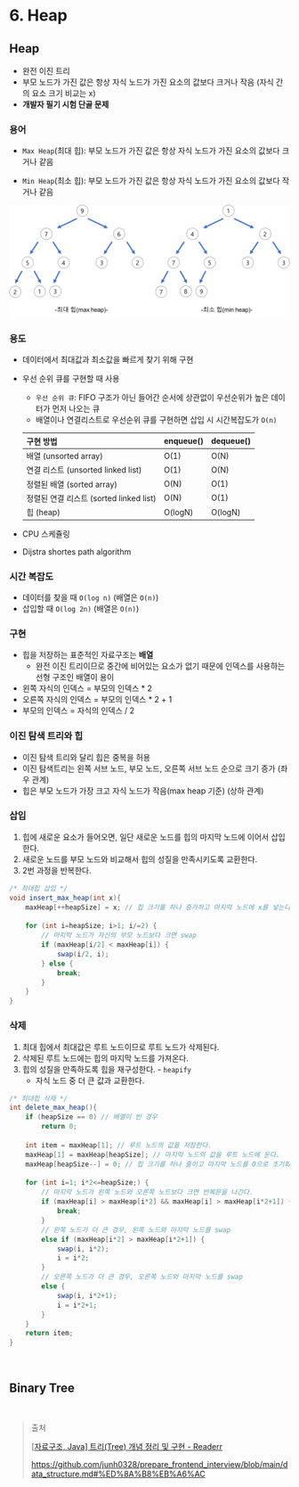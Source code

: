 # 6. Heap

## Heap

- 완전 이진 트리
- 부모 노드가 가진 값은 항상 자식 노드가 가진 요소의 값보다 크거나 작음 (자식 간의 요소 크기 비교는 x)
- **개발자 필기 시험 단골 문제**

### 용어

- `Max Heap`(최대 힙): 부모 노드가 가진 값은 항상 자식 노드가 가진 요소의 값보다 크거나 같음

- `Min Heap`(최소 힙): 부모 노드가 가진 값은 항상 자식 노드가 가진 요소의 값보다 작거나 같음

![img](06_heap.assets/types-of-heap.png)

### 용도

- 데이터에서 최대값과 최소값을 빠르게 찾기 위해 구현
- 우선 순위 큐를 구현할 때 사용

  - `우선 순위 큐`: FIFO 구조가 아닌 들어간 순서에 상관없이 우선순위가 높은 데이터가 먼저 나오는 큐
  - 배열이나 연결리스트로 우선순위 큐를 구현하면 삽입 시 시간복잡도가 `O(n)`

  | **구현 방법**                           | **enqueue()** | **dequeue()** |
  | --------------------------------------- | ------------- | ------------- |
  | 배열 (unsorted array)                   | O(1)          | O(N)          |
  | 연결 리스트 (unsorted linked list)      | O(1)          | O(N)          |
  | 정렬된 배열 (sorted array)              | O(N)          | O(1)          |
  | 정렬된 연결 리스트 (sorted linked list) | O(N)          | O(1)          |
  | 힙 (heap)                               | O(logN)       | O(logN)       |

- CPU 스케쥴링
- Dijstra shortes path algorithm

### 시간 복잡도

- 데이터를 찾을 때 `O(log n)` (배열은 `O(n)`)
- 삽입할 때 `O(log 2n)` (배열은 `O(n)`)

### 구현

- 힙을 저장하는 표준적인 자료구조는 **배열**
  - 완전 이진 트리이므로 중간에 비어있는 요소가 없기 때문에 인덱스를 사용하는 선형 구조인 배열이 용이
- 왼쪽 자식의 인덱스 = 부모의 인덱스 \* 2
- 오른쪽 자식의 인덱스 = 부모의 인덱스 \* 2 \+ 1
- 부모의 인덱스 = 자식의 인덱스 / 2

### 이진 탐색 트리와 힙

- 이진 탐색 트리와 달리 힙은 중복을 허용
- 이진 탐색트리는 왼쪽 서브 노드, 부모 노드, 오른쪽 서브 노드 순으로 크기 증가 (좌우 관계)
- 힙은 부모 노드가 가장 크고 자식 노드가 작음(max heap 기준) (상하 관계)

### 삽입

1. 힙에 새로운 요소가 들어오면, 일단 새로운 노드를 힙의 마지막 노드에 이어서 삽입한다.
2. 새로운 노드를 부모 노드와 비교해서 힙의 성질을 만족시키도록 교환한다.
3. 2번 과정을 반복한다.

```java
/* 최대힙 삽입 */
void insert_max_heap(int x){
    maxHeap[++heapSize] = x; // 힙 크기를 하나 증가하고 마지막 노드에 x를 넣는다.

    for (int i=heapSize; i>1; i/=2) {
        // 마지막 노드가 자신의 부모 노드보다 크면 swap
        if (maxHeap[i/2] < maxHeap[i]) {
            swap(i/2, i);
        } else {
            break;
        }
    }
}
```

### 삭제

1. 최대 힙에서 최대값은 루트 노드이므로 루트 노드가 삭제된다.
2. 삭제된 루트 노드에는 힙의 마지막 노드를 가져온다.
3. 힙의 성질을 만족하도록 힙을 재구성한다. \- `heapify`
   - 자식 노드 중 더 큰 값과 교환한다.

```java
/* 최대힙 삭제 */
int delete_max_heap(){
    if (heapSize == 0) // 배열이 빈 경우
        return 0;

    int item = maxHeap[1]; // 루트 노드의 값을 저장한다.
    maxHeap[1] = maxHeap[heapSize]; // 마지막 노드의 값을 루트 노드에 둔다.
    maxHeap[heapSize--] = 0; // 힙 크기를 하나 줄이고 마지막 노드를 0으로 초기화한다.

    for (int i=1; i*2<=heapSize;) {
        // 마지막 노드가 왼쪽 노드와 오른쪽 노드보다 크면 반복문을 나간다.
        if (maxHeap[i] > maxHeap[i*2] && maxHeap[i] > maxHeap[i*2+1]) {
            break;
        }
        // 왼쪽 노드가 더 큰 경우, 왼쪽 노드와 마지막 노드를 swap
        else if (maxHeap[i*2] > maxHeap[i*2+1]) {
            swap(i, i*2);
            i = i*2;
        }
        // 오른쪽 노드가 더 큰 경우, 오른쪽 노드와 마지막 노드를 swap
        else {
            swap(i, i*2+1);
            i = i*2+1;
        }
    }
    return item;
}
```

<br>

## Binary Tree

<br>

> 출처
>
> [[자료구조, Java\] 트리(Tree) 개념 정리 및 구현 - Readerr](https://readerr.tistory.com/35)
>
> https://github.com/junh0328/prepare_frontend_interview/blob/main/data_structure.md#%ED%8A%B8%EB%A6%AC